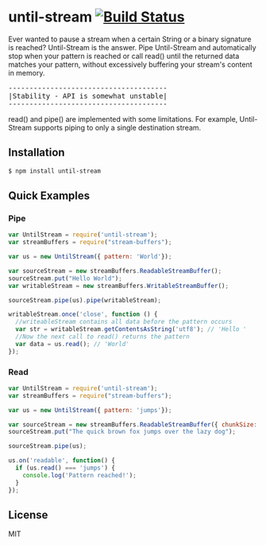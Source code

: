 until-stream [![Build Status](https://travis-ci.org/EvanOxfeld/until-stream.png)](https://travis-ci.org/EvanOxfeld/until-stream)
============

Ever wanted to pause a stream when a certain String or
a binary signature is reached? Until-Stream is the
answer. Pipe Until-Stream and automatically stop when
your pattern is reached or call read() until the returned
data matches your pattern, without excessively buffering
your stream's content in memory.

<pre>
--------------------------------------
|Stability - API is somewhat unstable|
--------------------------------------
</pre>
read() and pipe() are implemented with some limitations.
For example, Until-Stream supports piping to only a
single destination stream.

## Installation

```bash
$ npm install until-stream
```

## Quick Examples

### Pipe

```javascript
var UntilStream = require('until-stream');
var streamBuffers = require("stream-buffers");

var us = new UntilStream({ pattern: 'World'});

var sourceStream = new streamBuffers.ReadableStreamBuffer();
sourceStream.put("Hello World");
var writableStream = new streamBuffers.WritableStreamBuffer();

sourceStream.pipe(us).pipe(writableStream);

writableStream.once('close', function () {
  //writeableStream contains all data before the pattern occurs
  var str = writableStream.getContentsAsString('utf8'); // 'Hello '
  //Now the next call to read() returns the pattern
  var data = us.read(); // 'World'
});
```
### Read

```javascript
var UntilStream = require('until-stream');
var streamBuffers = require("stream-buffers");

var us = new UntilStream({ pattern: 'jumps'});

var sourceStream = new streamBuffers.ReadableStreamBuffer({ chunkSize: 8 });
sourceStream.put("The quick brown fox jumps over the lazy dog");

sourceStream.pipe(us);

us.on('readable', function() {
  if (us.read() === 'jumps') {
    console.log('Pattern reached!');
  }
});
```

## License

MIT

